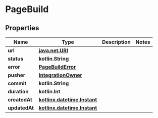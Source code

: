 
# PageBuild

## Properties
Name | Type | Description | Notes
------------ | ------------- | ------------- | -------------
**url** | [**java.net.URI**](java.net.URI.md) |  | 
**status** | **kotlin.String** |  | 
**error** | [**PageBuildError**](PageBuildError.md) |  | 
**pusher** | [**IntegrationOwner**](IntegrationOwner.md) |  | 
**commit** | **kotlin.String** |  | 
**duration** | **kotlin.Int** |  | 
**createdAt** | [**kotlinx.datetime.Instant**](kotlinx.datetime.Instant.md) |  | 
**updatedAt** | [**kotlinx.datetime.Instant**](kotlinx.datetime.Instant.md) |  | 



